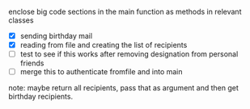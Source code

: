 enclose big code sections in the main function as methods in relevant classes

- [x] sending birthday mail
- [x] reading from file and creating the list of recipients
- [ ] test to see if this works after removing designation from personal friends
- [ ] merge this to authenticate fromfile and into main
  
note: maybe return all recipients, pass that as argument and then get birthday recipients.
